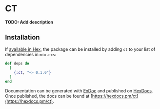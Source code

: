 # CT

**TODO: Add description**

## Installation

If [available in Hex](https://hex.pm/docs/publish), the package can be installed
by adding `ct` to your list of dependencies in `mix.exs`:

```elixir
def deps do
  [
    {:ct, "~> 0.1.0"}
  ]
end
```

Documentation can be generated with [ExDoc](https://github.com/elixir-lang/ex_doc)
and published on [HexDocs](https://hexdocs.pm). Once published, the docs can
be found at [https://hexdocs.pm/ct](https://hexdocs.pm/ct).

